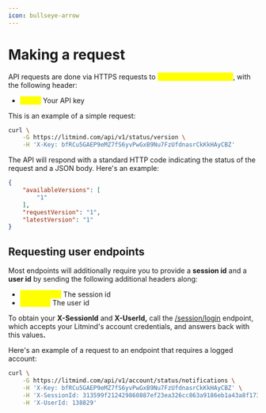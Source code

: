 ```yaml
---
icon: bullseye-arrow
---
```


# Making a request

API requests are done via HTTPS requests to <mark style="color:yellow;">**api.litmind.com/api/v1**</mark>, with the following header:

* <mark style="color:yellow;">**X-Key**</mark> Your API key

This is an example of a simple request:

```bash
curl \
    -G https://litmind.com/api/v1/status/version \
    -H 'X-Key: bfRCu5GAEP9eMZ7fS6yvPwGxB9Nu7FzUfdnasrCkKkHAyCBZ'
```

The API will respond with a standard HTTP code indicating the status of the request and a JSON body. Here's an example:

```json
{
    "availableVersions": [
        "1"
    ],
    "requestVersion": "1",
    "latestVersion": "1"
}
```

## Requesting user endpoints

Most endpoints will additionally require you to provide a **session id** and a **user id** by sending the following additional headers along:

* <mark style="color:yellow;">**X-SessionId**</mark> The session id
* <mark style="color:yellow;">**X-UserId**</mark> The user id

To obtain your **X-SessionId** and **X-UserId,** call the [/session/login](../session/login.md) endpoint, which accepts your Litmind's account credentials, and answers back with this value&#x73;**.**

Here's an example of a request to an endpoint that requires a logged account:

```bash
curl \
    -G https://litmind.com/api/v1/account/status/notifications \
    -H 'X-Key: bfRCu5GAEP9eMZ7fS6yvPwGxB9Nu7FzUfdnasrCkKkHAyCBZ' \
    -H 'X-SessionId: 313599f212429860887ef23ea326cc863a9186eb1a43a8f1739a1815ebe2a588' \
    -H 'X-UserId: 138829'
```

